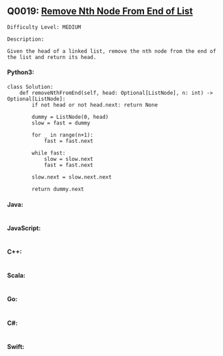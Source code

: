 ## Q0019: [Remove Nth Node From End of List](https://leetcode.com/problems/remove-nth-node-from-end-of-list/)

```
Difficulty Level: MEDIUM
```

```
Description:

Given the head of a linked list, remove the nth node from the end of the list and return its head.
```

#### Python3:

```
class Solution:
    def removeNthFromEnd(self, head: Optional[ListNode], n: int) -> Optional[ListNode]:
        if not head or not head.next: return None

        dummy = ListNode(0, head)
        slow = fast = dummy

        for _ in range(n+1):
            fast = fast.next

        while fast:
            slow = slow.next
            fast = fast.next

        slow.next = slow.next.next
        
        return dummy.next
```

#### Java:

```

```

#### JavaScript:

```

```

#### C++:

```

```

#### Scala:

```

```

#### Go:

```

```

#### C#:

```

```

#### Swift:

```

```